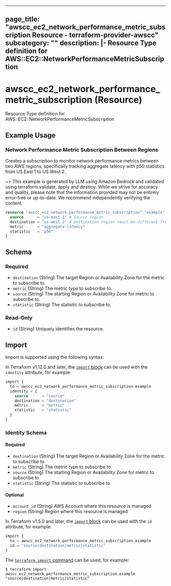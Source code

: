 
---
page_title: "awscc_ec2_network_performance_metric_subscription Resource - terraform-provider-awscc"
subcategory: ""
description: |-
  Resource Type definition for AWS::EC2::NetworkPerformanceMetricSubscription
---

# awscc_ec2_network_performance_metric_subscription (Resource)

Resource Type definition for AWS::EC2::NetworkPerformanceMetricSubscription

## Example Usage

### Network Performance Metric Subscription Between Regions

Creates a subscription to monitor network performance metrics between two AWS regions, specifically tracking aggregate latency with p50 statistics from US East 1 to US West 2.

~> This example is generated by LLM using Amazon Bedrock and validated using terraform validate, apply and destroy. While we strive for accuracy and quality, please note that the information provided may not be entirely error-free or up-to-date. We recommend independently verifying the content.

```terraform
resource "awscc_ec2_network_performance_metric_subscription" "example" {
  source      = "us-east-1" # Source region
  destination = "us-west-2" # Destination region (must be different from source)
  metric      = "aggregate-latency"
  statistic   = "p50"
}
```

<!-- schema generated by tfplugindocs -->
## Schema

### Required

- `destination` (String) The target Region or Availability Zone for the metric to subscribe to.
- `metric` (String) The metric type to subscribe to.
- `source` (String) The starting Region or Availability Zone for metric to subscribe to.
- `statistic` (String) The statistic to subscribe to.

### Read-Only

- `id` (String) Uniquely identifies the resource.

## Import

Import is supported using the following syntax:

In Terraform v1.12.0 and later, the [`import` block](https://developer.hashicorp.com/terraform/language/import) can be used with the `identity` attribute, for example:

```terraform
import {
  to = awscc_ec2_network_performance_metric_subscription.example
  identity = {
    source      = "source"
    destination = "destination"
    metric      = "metric"
    statistic   = "statistic"
  }
}
```

<!-- schema generated by tfplugindocs -->
### Identity Schema

#### Required

- `destination` (String) The target Region or Availability Zone for the metric to subscribe to
- `metric` (String) The metric type to subscribe to
- `source` (String) The starting Region or Availability Zone for metric to subscribe to
- `statistic` (String) The statistic to subscribe to

#### Optional

- `account_id` (String) AWS Account where this resource is managed
- `region` (String) Region where this resource is managed

In Terraform v1.5.0 and later, the [`import` block](https://developer.hashicorp.com/terraform/language/import) can be used with the `id` attribute, for example:

```terraform
import {
  to = awscc_ec2_network_performance_metric_subscription.example
  id = "source|destination|metric|statistic"
}
```

The [`terraform import` command](https://developer.hashicorp.com/terraform/cli/commands/import) can be used, for example:

```shell
$ terraform import awscc_ec2_network_performance_metric_subscription.example "source|destination|metric|statistic"
```
